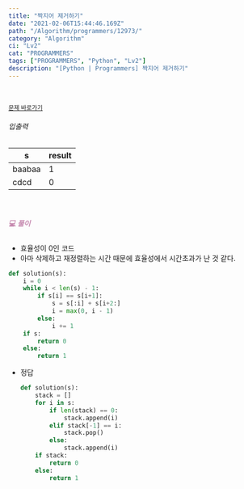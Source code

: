 ```yaml
---
title: "짝지어 제거하기"
date: "2021-02-06T15:44:46.169Z"
path: "/Algorithm/programmers/12973/"
category: "Algorithm"
ci: "Lv2"
cat: "PROGRAMMERS"
tags: ["PROGRAMMERS", "Python", "Lv2"]
description: "[Python | Programmers] 짝지어 제거하기"
---
```


<br />

<a href="https://programmers.co.kr/learn/courses/30/lessons/12973"><small>문제 바로가기</small></a>

###### 입출력

| s      | result |
| ------ | ------ |
| baabaa | 1      |
| cdcd   | 0      |

<br />

##### <h5 style="color:#C587AE;">💻 풀이</h5>

* 효율성이 0인 코드
* 아마 삭제하고 재정렬하는 시간 때문에 효율성에서 시간초과가 난 것 같다.

```python
def solution(s):
    i = 0
    while i < len(s) - 1:
        if s[i] == s[i+1]:
            s = s[:i] + s[i+2:]
            i = max(0, i - 1)
        else:
            i += 1
    if s:
        return 0
    else:
        return 1
```

* 정답

  ```python
  def solution(s):
      stack = []
      for i in s:
          if len(stack) == 0:
              stack.append(i)
          elif stack[-1] == i:
              stack.pop()
          else:
              stack.append(i)
      if stack:
          return 0
      else:
          return 1
  ```

  

<br />




